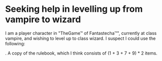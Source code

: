 # Seeking help in levelling up from vampire to wizard

I am a player character in "TheGame™ of Fantastecha™", currently at class vampire, and wishing to level up to class wizard. I suspect I could use the following:

. A copy of the rulebook, which I think consists of (1 + 3 + 7 + 9) * 2 items.
